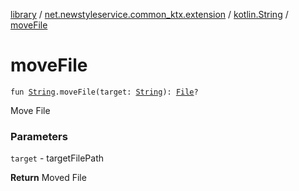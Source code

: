 [library](../../index.md) / [net.newstyleservice.common_ktx.extension](../index.md) / [kotlin.String](index.md) / [moveFile](./move-file.md)

# moveFile

`fun `[`String`](https://kotlinlang.org/api/latest/jvm/stdlib/kotlin/-string/index.html)`.moveFile(target: `[`String`](https://kotlinlang.org/api/latest/jvm/stdlib/kotlin/-string/index.html)`): `[`File`](http://docs.oracle.com/javase/6/docs/api/java/io/File.html)`?`

Move File

### Parameters

`target` - targetFilePath

**Return**
Moved File

